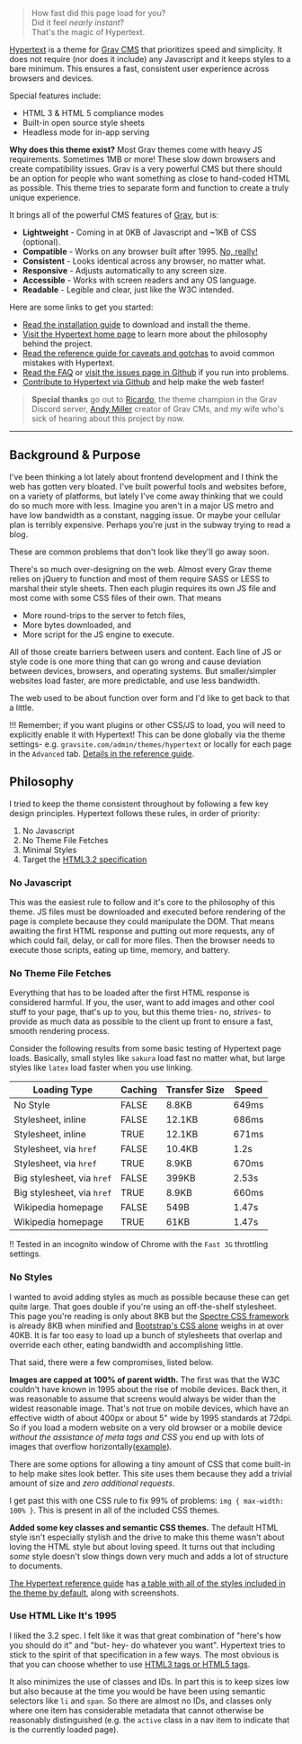 > How fast did this page load for you?  
> Did it feel _nearly instant_?  
> That's the magic of Hypertext.

[Hypertext](http://hypertext.artofthesmart.com) is a theme for [Grav CMS](google.com) that prioritizes speed and simplicity.  It does not require (nor does it include) any Javascript and it keeps styles to a bare minimum.  This ensures a fast, consistent user experience across browsers and devices.

Special features include:
*  HTML 3 & HTML 5 compliance modes
*  Built-in open source style sheets
*  Headless mode for in-app serving

**Why does this theme exist?**  Most Grav themes come with heavy JS requirements.  Sometimes 1MB or more!  These slow down browsers and create compatibility issues.  Grav is a very powerful CMS but there should be an option for people who want something as close to hand-coded HTML as possible.  This theme tries to separate form and function to create a truly unique experience.

It brings all of the powerful CMS features of [Grav](getgrav.com), but is:
* **Lightweight** - Coming in at 0KB of Javascript and ~1KB of CSS (optional).
* **Compatible** - Works on any browser built after 1995.  [No, really!](/user/pages/01.home/win95.png)
* **Consistent** - Looks identical across any browser, no matter what.
* **Responsive** - Adjusts automatically to any screen size.
* **Accessible** - Works with screen readers and any OS language.
* **Readable** - Legible and clear, just like the W3C intended.

Here are some links to get you started:
*  [Read the installation guide](https://github.com/artofthesmart/hypertext) to download and install the theme.
*  [Visit the Hypertext home page](https://hypertext.artofthesmart.com) to learn more about the philosophy behind the project.
*  [Read the reference guide for caveats and gotchas](https://hypertext.artofthesmart.com/reference) to avoid common mistakes with Hypertext.
*  [Read the FAQ](https://hypertext.artofthesmart.com/FAQ) or [visit the issues page in Github](https://github.com/artofthesmart/hypertext/issues) if you run into problems.
*  [Contribute to Hypertext via Github](https://github.com/artofthesmart/hypertext) and help make the web faster!

> **Special thanks** go out to [Ricardo](https://urbansquid.london), the theme champion in the Grav Discord server, [Andy Miller](https://twitter.com/rhuk) creator of Grav CMs, and my wife who's sick of hearing about this project by now.

-------------------------------------------------------------------------------

## Background & Purpose
I've been thinking a lot lately about frontend development and I think the web has gotten very bloated.  I've built powerful tools and websites before, on a variety of platforms, but lately I've come away thinking that we could do so much more with less.  Imagine you aren't in a major US metro and have low bandwidth as a constant, nagging issue.  Or maybe your cellular plan is terribly expensive.  Perhaps you're just in the subway trying to read a blog.

These are common problems that don't look like they'll go away soon.

There's so much over-designing on the web.  Almost every Grav theme relies on jQuery to function and most of them require SASS or LESS to marshal their style sheets.  Then each plugin requires its own JS file and most come with some CSS files of their own.  That means
* More round-trips to the server to fetch files,
* More bytes downloaded, and
* More script for the JS engine to execute.

All of those create barriers between users and content.  Each line of JS or style code is one more thing that can go wrong and cause deviation between devices, browsers, and operating systems.  But smaller/simpler websites load faster, are more predictable, and use less bandwidth.

The web used to be about function over form and I'd like to get back to that a little.

!!! Remember; if you want plugins or other CSS/JS to load, you will need to explicitly enable it with Hypertext!  This can be done globally via the theme settings- e.g. `gravsite.com/admin/themes/hypertext` or locally for each page in the `Advanced` tab.  [Details in the reference guide](https://hypertext.artofthesmart.com/reference).

## Philosophy
I tried to keep the theme consistent throughout by following a few key design principles.  Hypertext follows these rules, in order of priority:

1. No Javascript
2. No Theme File Fetches
2. Minimal Styles
3. Target the [HTML3.2 specification](https://www.w3.org/TR/2018/SPSD-html32-20180315)

### No Javascript
This was the easiest rule to follow and it's core to the philosophy of this theme.  JS files must be downloaded and executed before rendering of the page is complete because they could manipulate the DOM.  That means awaiting the first HTML response and putting out more requests, any of which could fail, delay, or call for more files.  Then the browser needs to execute those scripts, eating up time, memory, and battery.

### No Theme File Fetches
Everything that has to be loaded after the first HTML response is considered harmful.  If you, the user, want to add images and other cool stuff to your page, that's up to you, but this theme tries- no, _strives_- to provide as much data as possible to the client up front to ensure a fast, smooth rendering process.

Consider the following results from some basic testing of Hypertext page loads.  Basically, small styles like `sakura` load fast no matter what, but large styles like `latex` load faster when you use linking.

| Loading Type              | Caching   | Transfer Size | Speed |
|---------------------------|-----------|---------------|-------|
| No Style                  | FALSE     | 8.8KB         | 649ms |
| Stylesheet, inline        | FALSE     | 12.1KB        | 686ms |
| Stylesheet, inline        | TRUE      | 12.1KB        | 671ms |
| Stylesheet, via `href`    | FALSE     | 10.4KB        | 1.2s  |
| Stylesheet, via `href`    | TRUE      | 8.9KB         | 670ms |
| Big stylesheet, via `href`| FALSE     | 399KB         | 2.53s |
| Big stylesheet, via `href`| TRUE      | 8.9KB         | 660ms |
| Wikipedia homepage        | FALSE     | 549B          | 1.47s |
| Wikipedia homepage        | TRUE      | 61KB          | 1.47s |

!! Tested in an incognito window of Chrome with the `Fast 3G` throttling settings.

### No Styles
I wanted to avoid adding styles as much as possible because these can get quite large.  That goes double if you're using an off-the-shelf stylesheet.  This page you're reading is only about 8KB but the [Spectre CSS framework](https://picturepan2.github.io/spectre/) is already 8KB when minified and [Bootstrap's CSS alone](getbootstrap.com) weighs in at over 40KB.  It is far too easy to load up a bunch of stylesheets that overlap and override each other, eating bandwidth and accomplishing little.

That said, there were a few compromises, listed below.

**Images are capped at 100% of parent width.** The first was that the W3C couldn't have known in 1995 about the rise of mobile devices.  Back then, it was reasonable to assume that screens would always be wider than the widest reasonable image.  That's not true on mobile devices, which have an effective width of about 400px or about 5" wide by 1995 standards at 72dpi.  So if you load a modern website on a very old browser or a mobile device _without the assistance of meta tags and CSS_ you end up with lots of images that overflow horizontally([example](#TODO)).

There are some options for allowing a tiny amount of CSS that come built-in to help make sites look better.  This site uses them because they add a trivial amount of size and *zero additional requests*.

I get past this with one CSS rule to fix 99% of problems: `img { max-width: 100% }`.  This is present in all of the included CSS themes.

**Added some key classes and semantic CSS themes.** The default HTML style isn't especially stylish and the drive to make this theme wasn't about loving the HTML style but about loving speed.  It turns out that including _some_ style doesn't slow things down very much and adds a lot of structure to documents.

[The Hypertext reference guide](/reference) has [a table with all of the styles included in the theme by default](/reference#style_table), along with screenshots.

### Use HTML Like It's 1995
I liked the 3.2 spec.  I felt like it was that great combination of "here's how you should do it" and "but- hey- do whatever you want".  Hypertext tries to stick to the spirit of that specification in a few ways.  The most obvious is that you can choose whether to use [HTML3 tags or HTML5 tags](/reference#html_table).

It also minimizes the use of classes and IDs.  In part this is to keep sizes low but also because at the time you would be have been using semantic selectors like `li` and `span`.  So there are almost no IDs, and classes only where one item has considerable metadata that cannot otherwise be reasonably distinguished (e.g. the `active` class in a nav item to indicate that is the currently loaded page).